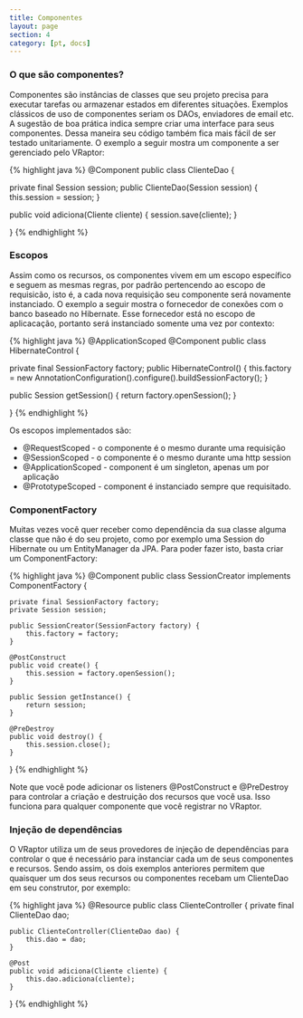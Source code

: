 ```yaml
---
title: Componentes
layout: page
section: 4
category: [pt, docs]
---
```


<h3>O que são componentes?</h3>

Componentes são instâncias de classes que seu projeto precisa para executar tarefas ou armazenar estados em diferentes situações.
Exemplos clássicos de uso de componentes seriam os DAOs, enviadores de email etc.
A sugestão de boa prática indica sempre criar uma interface para seus componentes. Dessa maneira seu código também fica mais fácil de ser testado unitariamente.
O exemplo a seguir mostra um componente a ser gerenciado pelo VRaptor:

{% highlight java %}
@Component
public class ClienteDao {

  private final Session session;
  public ClienteDao(Session session) {
      this.session = session;
  }
  
  public void adiciona(Cliente cliente) {
        session.save(cliente);
  }
  
}
{% endhighlight %}

<h3>Escopos</h3>

Assim como os recursos, os componentes vivem em um escopo específico e seguem as mesmas regras, por padrão pertencendo ao escopo de requisicão, isto é, a cada nova requisição seu componente será novamente instanciado.
O exemplo a seguir mostra o fornecedor de conexões com o banco baseado no Hibernate. Esse fornecedor está no escopo de aplicacação, portanto será instanciado somente uma vez por contexto:

{% highlight java %}
@ApplicationScoped
@Component
public class HibernateControl {

  private final SessionFactory factory;
  public HibernateControl() {
      this.factory = new AnnotationConfiguration().configure().buildSessionFactory();
  }
  
  public Session getSession() {
      return factory.openSession();
  }
  
}
{% endhighlight %}

Os escopos implementados são:

<ul>
	<li>@RequestScoped - o componente é o mesmo durante uma requisição</li>
	<li>@SessionScoped - o componente é o mesmo durante uma http session</li>
	<li>@ApplicationScoped - component é um singleton, apenas um por aplicação</li>
	<li>@PrototypeScoped - component é instanciado sempre que requisitado.</li>
</ul>

<h3>ComponentFactory</h3>

Muitas vezes você quer receber como dependência da sua classe alguma classe que não é do seu projeto, como por exemplo uma Session do Hibernate ou um EntityManager da JPA.
Para poder fazer isto, basta criar um ComponentFactory:

{% highlight java %}
@Component
public class SessionCreator implements ComponentFactory<Session> {

    private final SessionFactory factory;
    private Session session;

    public SessionCreator(SessionFactory factory) {
        this.factory = factory;
    }

    @PostConstruct
    public void create() {
        this.session = factory.openSession();
    }

    public Session getInstance() {
        return session;
    }

    @PreDestroy
    public void destroy() {
        this.session.close();
    }

}
{% endhighlight %}

Note que você pode adicionar os listeners @PostConstruct e @PreDestroy para controlar a criação e destruição dos recursos que você usa. Isso funciona para qualquer componente que você registrar no VRaptor.

<h3>Injeção de dependências</h3>

O VRaptor utiliza um de seus provedores de injeção de dependências para controlar o que é necessário para instanciar cada um de seus componentes e recursos.
Sendo assim, os dois exemplos anteriores permitem que quaisquer um dos seus recursos ou componentes recebam um ClienteDao em seu construtor, por exemplo:

{% highlight java %}
@Resource
public class ClienteController {
    private final ClienteDao dao;
    
    public ClienteController(ClienteDao dao) {
        this.dao = dao;
    }

    @Post
    public void adiciona(Cliente cliente) {
        this.dao.adiciona(cliente);
    }
    
}
{% endhighlight %}
